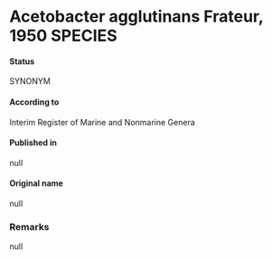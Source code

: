 # Acetobacter agglutinans Frateur, 1950 SPECIES

#### Status
SYNONYM

#### According to
Interim Register of Marine and Nonmarine Genera

#### Published in
null

#### Original name
null

### Remarks
null